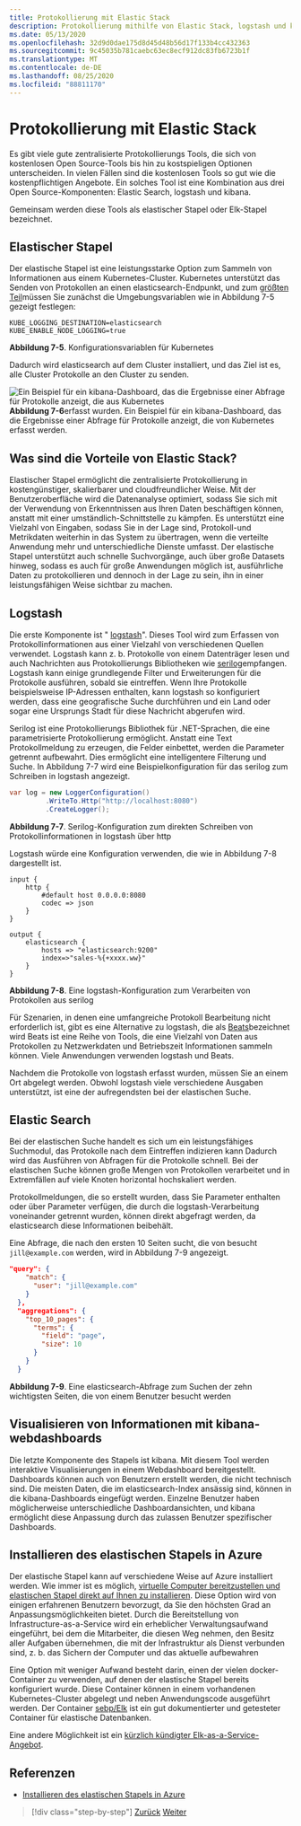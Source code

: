 ```yaml
---
title: Protokollierung mit Elastic Stack
description: Protokollierung mithilfe von Elastic Stack, logstash und kibana
ms.date: 05/13/2020
ms.openlocfilehash: 32d9d0dae175d8d45d48b56d17f133b4cc432363
ms.sourcegitcommit: 9c45035b781caebc63ec8ecf912dc83fb6723b1f
ms.translationtype: MT
ms.contentlocale: de-DE
ms.lasthandoff: 08/25/2020
ms.locfileid: "88811170"
---
```

# <a name="logging-with-elastic-stack"></a>Protokollierung mit Elastic Stack

Es gibt viele gute zentralisierte Protokollierungs Tools, die sich von kostenlosen Open Source-Tools bis hin zu kostspieligen Optionen unterscheiden. In vielen Fällen sind die kostenlosen Tools so gut wie die kostenpflichtigen Angebote. Ein solches Tool ist eine Kombination aus drei Open Source-Komponenten: Elastic Search, logstash und kibana.

Gemeinsam werden diese Tools als elastischer Stapel oder Elk-Stapel bezeichnet.

## <a name="elastic-stack"></a>Elastischer Stapel

Der elastische Stapel ist eine leistungsstarke Option zum Sammeln von Informationen aus einem Kubernetes-Cluster. Kubernetes unterstützt das Senden von Protokollen an einen elasticsearch-Endpunkt, und zum [größten Teil](https://kubernetes.io/docs/tasks/debug-application-cluster/logging-elasticsearch-kibana/)müssen Sie zunächst die Umgebungsvariablen wie in Abbildung 7-5 gezeigt festlegen:

```kubernetes
KUBE_LOGGING_DESTINATION=elasticsearch
KUBE_ENABLE_NODE_LOGGING=true
```

**Abbildung 7-5**. Konfigurationsvariablen für Kubernetes

Dadurch wird elasticsearch auf dem Cluster installiert, und das Ziel ist es, alle Cluster Protokolle an den Cluster zu senden.

![Ein Beispiel für ein kibana-Dashboard, das die Ergebnisse einer Abfrage für Protokolle anzeigt, die aus Kubernetes ](./media/kibana-dashboard.png)
 **Abbildung 7-6**erfasst wurden. Ein Beispiel für ein kibana-Dashboard, das die Ergebnisse einer Abfrage für Protokolle anzeigt, die von Kubernetes erfasst werden.

## <a name="what-are-the-advantages-of-elastic-stack"></a>Was sind die Vorteile von Elastic Stack?

Elastischer Stapel ermöglicht die zentralisierte Protokollierung in kostengünstiger, skalierbarer und cloudfreundlicher Weise. Mit der Benutzeroberfläche wird die Datenanalyse optimiert, sodass Sie sich mit der Verwendung von Erkenntnissen aus Ihren Daten beschäftigen können, anstatt mit einer umständlich-Schnittstelle zu kämpfen. Es unterstützt eine Vielzahl von Eingaben, sodass Sie in der Lage sind, Protokoll-und Metrikdaten weiterhin in das System zu übertragen, wenn die verteilte Anwendung mehr und unterschiedliche Dienste umfasst. Der elastische Stapel unterstützt auch schnelle Suchvorgänge, auch über große Datasets hinweg, sodass es auch für große Anwendungen möglich ist, ausführliche Daten zu protokollieren und dennoch in der Lage zu sein, ihn in einer leistungsfähigen Weise sichtbar zu machen.

## <a name="logstash"></a>Logstash

Die erste Komponente ist " [logstash](https://www.elastic.co/products/logstash)". Dieses Tool wird zum Erfassen von Protokollinformationen aus einer Vielzahl von verschiedenen Quellen verwendet. Logstash kann z. b. Protokolle von einem Datenträger lesen und auch Nachrichten aus Protokollierungs Bibliotheken wie [serilog](https://serilog.net/)empfangen. Logstash kann einige grundlegende Filter und Erweiterungen für die Protokolle ausführen, sobald sie eintreffen. Wenn Ihre Protokolle beispielsweise IP-Adressen enthalten, kann logstash so konfiguriert werden, dass eine geografische Suche durchführen und ein Land oder sogar eine Ursprungs Stadt für diese Nachricht abgerufen wird.

Serilog ist eine Protokollierungs Bibliothek für .NET-Sprachen, die eine parametrisierte Protokollierung ermöglicht. Anstatt eine Text Protokollmeldung zu erzeugen, die Felder einbettet, werden die Parameter getrennt aufbewahrt. Dies ermöglicht eine intelligentere Filterung und Suche. In Abbildung 7-7 wird eine Beispielkonfiguration für das serilog zum Schreiben in logstash angezeigt.

```csharp
var log = new LoggerConfiguration()
         .WriteTo.Http("http://localhost:8080")
         .CreateLogger();
```

**Abbildung 7-7**. Serilog-Konfiguration zum direkten Schreiben von Protokollinformationen in logstash über http

Logstash würde eine Konfiguration verwenden, die wie in Abbildung 7-8 dargestellt ist.

```
input {
    http {
        #default host 0.0.0.0:8080
        codec => json
    }
}

output {
    elasticsearch {
        hosts => "elasticsearch:9200"
        index=>"sales-%{+xxxx.ww}"
    }
}
```

**Abbildung 7-8**. Eine logstash-Konfiguration zum Verarbeiten von Protokollen aus serilog

Für Szenarien, in denen eine umfangreiche Protokoll Bearbeitung nicht erforderlich ist, gibt es eine Alternative zu logstash, die als [Beats](https://www.elastic.co/products/beats)bezeichnet wird Beats ist eine Reihe von Tools, die eine Vielzahl von Daten aus Protokollen zu Netzwerkdaten und Betriebszeit Informationen sammeln können. Viele Anwendungen verwenden logstash und Beats.

Nachdem die Protokolle von logstash erfasst wurden, müssen Sie an einem Ort abgelegt werden. Obwohl logstash viele verschiedene Ausgaben unterstützt, ist eine der aufregendsten bei der elastischen Suche.

## <a name="elastic-search"></a>Elastic Search

Bei der elastischen Suche handelt es sich um ein leistungsfähiges Suchmodul, das Protokolle nach dem Eintreffen indizieren kann Dadurch wird das Ausführen von Abfragen für die Protokolle schnell. Bei der elastischen Suche können große Mengen von Protokollen verarbeitet und in Extremfällen auf viele Knoten horizontal hochskaliert werden.

Protokollmeldungen, die so erstellt wurden, dass Sie Parameter enthalten oder über Parameter verfügen, die durch die logstash-Verarbeitung voneinander getrennt wurden, können direkt abgefragt werden, da elasticsearch diese Informationen beibehält.

Eine Abfrage, die nach den ersten 10 Seiten sucht, die von besucht `jill@example.com` werden, wird in Abbildung 7-9 angezeigt.

```json
"query": {
    "match": {
      "user": "jill@example.com"
    }
  },
  "aggregations": {
    "top_10_pages": {
      "terms": {
        "field": "page",
        "size": 10
      }
    }
  }
```

**Abbildung 7-9**. Eine elasticsearch-Abfrage zum Suchen der zehn wichtigsten Seiten, die von einem Benutzer besucht werden

## <a name="visualizing-information-with-kibana-web-dashboards"></a>Visualisieren von Informationen mit kibana-webdashboards

Die letzte Komponente des Stapels ist kibana. Mit diesem Tool werden interaktive Visualisierungen in einem Webdashboard bereitgestellt. Dashboards können auch von Benutzern erstellt werden, die nicht technisch sind. Die meisten Daten, die im elasticsearch-Index ansässig sind, können in die kibana-Dashboards eingefügt werden. Einzelne Benutzer haben möglicherweise unterschiedliche Dashboardansichten, und kibana ermöglicht diese Anpassung durch das zulassen Benutzer spezifischer Dashboards.

## <a name="installing-elastic-stack-on-azure"></a>Installieren des elastischen Stapels in Azure

Der elastische Stapel kann auf verschiedene Weise auf Azure installiert werden. Wie immer ist es möglich, [virtuelle Computer bereitzustellen und elastischen Stapel direkt auf Ihnen zu installieren](https://docs.microsoft.com/azure/virtual-machines/linux/tutorial-elasticsearch). Diese Option wird von einigen erfahrenen Benutzern bevorzugt, da Sie den höchsten Grad an Anpassungsmöglichkeiten bietet. Durch die Bereitstellung von Infrastructure-as-a-Service wird ein erheblicher Verwaltungsaufwand eingeführt, bei dem die Mitarbeiter, die diesen Weg nehmen, den Besitz aller Aufgaben übernehmen, die mit der Infrastruktur als Dienst verbunden sind, z. b. das Sichern der Computer und das aktuelle aufbewahren

Eine Option mit weniger Aufwand besteht darin, einen der vielen docker-Container zu verwenden, auf denen der elastische Stapel bereits konfiguriert wurde. Diese Container können in einem vorhandenen Kubernetes-Cluster abgelegt und neben Anwendungscode ausgeführt werden. Der Container [sebp/Elk](https://elk-docker.readthedocs.io/) ist ein gut dokumentierter und getesteter Container für elastische Datenbanken.

Eine andere Möglichkeit ist ein [kürzlich kündigter Elk-as-a-Service-Angebot](https://devops.com/logz-io-unveils-azure-open-source-elk-monitoring-solution/).

## <a name="references"></a>Referenzen

- [Installieren des elastischen Stapels in Azure](https://docs.microsoft.com/azure/virtual-machines/linux/tutorial-elasticsearch)

>[!div class="step-by-step"]
>[Zurück](observability-patterns.md)
>[Weiter](monitoring-azure-kubernetes.md)
